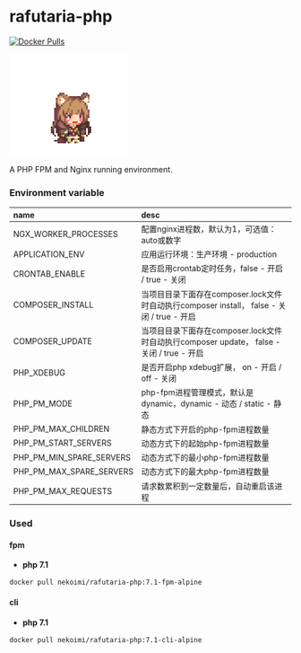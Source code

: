 # rafutaria-php

[![Docker Pulls](https://img.shields.io/docker/pulls/nekoimi/rafutaria-php)](https://hub.docker.com/r/nekoimi/rafutaria-php)

![](rafutaria.png)

A PHP FPM and Nginx running environment.

### Environment variable

|name|desc|
|:---|:---|
|NGX_WORKER_PROCESSES|配置nginx进程数，默认为1，可选值：auto或数字|
|APPLICATION_ENV|应用运行环境：生产环境 - production|
|CRONTAB_ENABLE|是否启用crontab定时任务，false - 开启 / true - 关闭 |
|COMPOSER_INSTALL|当项目目录下面存在composer.lock文件时自动执行composer install， false - 关闭 / true - 开启|
|COMPOSER_UPDATE|当项目目录下面存在composer.lock文件时自动执行composer update， false - 关闭 / true - 开启|
|PHP_XDEBUG|是否开启php xdebug扩展， on - 开启 / off - 关闭|
|PHP_PM_MODE|php-fpm进程管理模式，默认是dynamic，dynamic - 动态 / static - 静态|
|PHP_PM_MAX_CHILDREN|静态方式下开启的php-fpm进程数量|
|PHP_PM_START_SERVERS|动态方式下的起始php-fpm进程数量|
|PHP_PM_MIN_SPARE_SERVERS|动态方式下的最小php-fpm进程数量|
|PHP_PM_MAX_SPARE_SERVERS|动态方式下的最大php-fpm进程数量|
|PHP_PM_MAX_REQUESTS|请求数累积到一定数量后，自动重启该进程|

### Used

#### fpm

- **php 7.1**


```shell
docker pull nekoimi/rafutaria-php:7.1-fpm-alpine
```


#### cli

- **php 7.1**

```shell
docker pull nekoimi/rafutaria-php:7.1-cli-alpine
```

